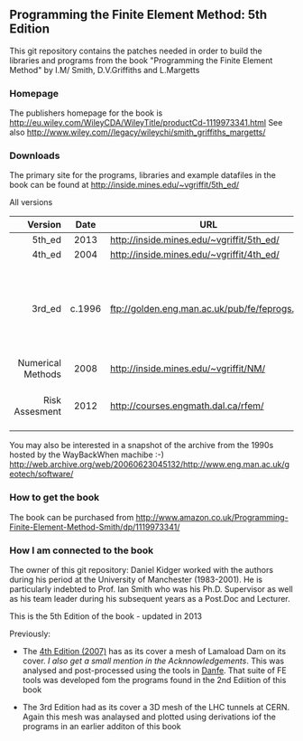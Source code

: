 ## Programming the Finite Element Method: 5th Edition

This git repository contains the patches needed in order to build the libraries
and programs from the book "Programming the Finite Element Method" by I.M/ Smith, D.V.Griffiths and L.Margetts

### Homepage 
The publishers homepage for the book is http://eu.wiley.com/WileyCDA/WileyTitle/productCd-1119973341.html
See also http://www.wiley.com//legacy/wileychi/smith_griffiths_margetts/

### Downloads
The primary site for the programs, libraries and example datafiles in the book can be found at http://inside.mines.edu/~vgriffit/5th_ed/

All versions

Version  | Date | URL | Notes
---------:|:------:|-----|-------
5th_ed   | 2013 | http://inside.mines.edu/~vgriffit/5th_ed/ | *Current*
4th_ed   | 2004 | http://inside.mines.edu/~vgriffit/4th_ed/ |
3rd_ed   | c.1996  |  ftp://golden.eng.man.ac.uk/pub/fe/feprogs.zip     | site went down c. 1997 (workstation moved to Boulder) see [README](http://www.ces.clemson.edu/~lonny/cmcu/fortran/fortran90/smith_fe3/00README.HTM)
Numerical Methods | 2008 | http://inside.mines.edu/~vgriffit/NM/ |
Risk Assesment | 2012 | http://courses.engmath.dal.ca/rfem/ | look at the list of source code references

You may also be interested in a snapshot of the archive from the 1990s hosted by the WayBackWhen machibe :-)
http://web.archive.org/web/20060623045132/http://www.eng.man.ac.uk/geotech/software/

### How to get the book
The book can be purchased from http://www.amazon.co.uk/Programming-Finite-Element-Method-Smith/dp/1119973341/

### How I am connected to the book
The owner of this git repository: Daniel Kidger worked with the authors during his period at the University of Manchester (1983-2001). He is particularly indebted to Prof. Ian Smith who was his Ph.D. Supervisor as well as his team leader during his subsequent years as a Post.Doc and Lecturer.

This is the 5th Edition of the book - updated in 2013 

Previously:
   * The [4th Edition (2007)](http://www.amazon.co.uk/Programming-Finite-Element-Method-Smith-ebook/dp/B000QEIO1W/) has as its cover a mesh of Lamaload Dam on its cover. _I also get a small mention in the Acknnowledgements_. This was analysed and post-processed using the tools in [Danfe](https://github.com/dannyk96/Danfe). That suite of FE tools was developed fom the programs found in the 2nd Ediition of this book

   * The 3rd Edition had as its cover a 3D mesh of the LHC tunnels at CERN. Again this mesh was analaysed and plotted using derivations iof the programs in an earlier additon of this book


